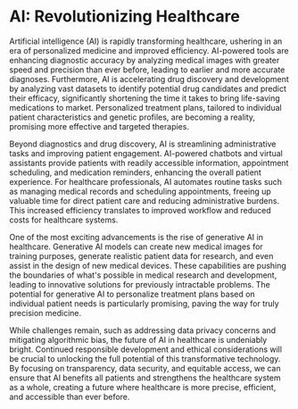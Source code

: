 # AI: Revolutionizing Healthcare

Artificial intelligence (AI) is rapidly transforming healthcare, ushering in an era of personalized medicine and improved efficiency.  AI-powered tools are enhancing diagnostic accuracy by analyzing medical images with greater speed and precision than ever before, leading to earlier and more accurate diagnoses.  Furthermore, AI is accelerating drug discovery and development by analyzing vast datasets to identify potential drug candidates and predict their efficacy, significantly shortening the time it takes to bring life-saving medications to market.  Personalized treatment plans, tailored to individual patient characteristics and genetic profiles, are becoming a reality, promising more effective and targeted therapies.


Beyond diagnostics and drug discovery, AI is streamlining administrative tasks and improving patient engagement.  AI-powered chatbots and virtual assistants provide patients with readily accessible information, appointment scheduling, and medication reminders, enhancing the overall patient experience.  For healthcare professionals, AI automates routine tasks such as managing medical records and scheduling appointments, freeing up valuable time for direct patient care and reducing administrative burdens. This increased efficiency translates to improved workflow and reduced costs for healthcare systems.


One of the most exciting advancements is the rise of generative AI in healthcare.  Generative AI models can create new medical images for training purposes, generate realistic patient data for research, and even assist in the design of new medical devices.  These capabilities are pushing the boundaries of what's possible in medical research and development, leading to innovative solutions for previously intractable problems.  The potential for generative AI to personalize treatment plans based on individual patient needs is particularly promising, paving the way for truly precision medicine.


While challenges remain, such as addressing data privacy concerns and mitigating algorithmic bias, the future of AI in healthcare is undeniably bright.  Continued responsible development and ethical considerations will be crucial to unlocking the full potential of this transformative technology.  By focusing on transparency, data security, and equitable access, we can ensure that AI benefits all patients and strengthens the healthcare system as a whole, creating a future where healthcare is more precise, efficient, and accessible than ever before.